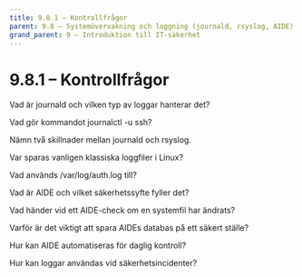 ```yaml
---
title: 9.8.1 – Kontrollfrågor
parent: 9.8 – Systemövervakning och loggning (journald, rsyslog, AIDE)
grand_parent: 9 – Introduktion till IT-säkerhet
---
```

# 9.8.1 – Kontrollfrågor

Vad är journald och vilken typ av loggar hanterar det?

Vad gör kommandot journalctl -u ssh?

Nämn två skillnader mellan journald och rsyslog.

Var sparas vanligen klassiska loggfiler i Linux?

Vad används /var/log/auth.log till?

Vad är AIDE och vilket säkerhetssyfte fyller det?

Vad händer vid ett AIDE-check om en systemfil har ändrats?

Varför är det viktigt att spara AIDEs databas på ett säkert ställe?

Hur kan AIDE automatiseras för daglig kontroll?

Hur kan loggar användas vid säkerhetsincidenter?

